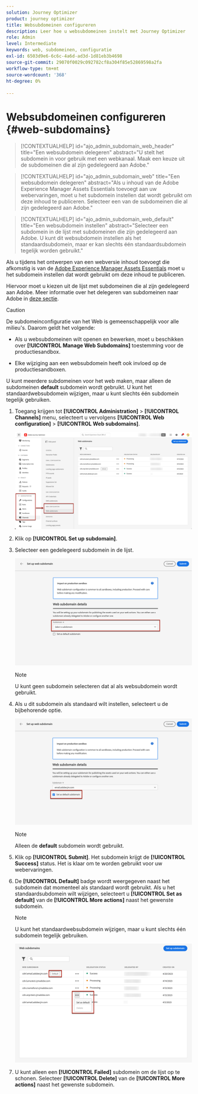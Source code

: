 ```yaml
---
solution: Journey Optimizer
product: journey optimizer
title: Websubdomeinen configureren
description: Leer hoe u websubdomeinen instelt met Journey Optimizer
role: Admin
level: Intermediate
keywords: web, subdomeinen, configuratie
exl-id: 6503d9e6-6c6c-4a6d-ad3d-1d81eb3b4698
source-git-commit: 29070f0029c092782cf8a304f85e52869598a2fa
workflow-type: tm+mt
source-wordcount: '368'
ht-degree: 0%

---
```


# Websubdomeinen configureren {#web-subdomains}

>[!CONTEXTUALHELP]
>id="ajo_admin_subdomain_web_header"
>title="Een websubdomein delegeren"
>abstract="U stelt het subdomein in voor gebruik met een webkanaal. Maak een keuze uit de subdomeinen die al zijn gedelegeerd aan Adobe."

>[!CONTEXTUALHELP]
>id="ajo_admin_subdomain_web"
>title="Een websubdomein delegeren"
>abstract="Als u inhoud van de Adobe Experience Manager Assets Essentials toevoegt aan uw webervaringen, moet u het subdomein instellen dat wordt gebruikt om deze inhoud te publiceren. Selecteer een van de subdomeinen die al zijn gedelegeerd aan Adobe."

>[!CONTEXTUALHELP]
>id="ajo_admin_subdomain_web_default"
>title="Een websubdomein instellen"
>abstract="Selecteer een subdomein in de lijst met subdomeinen die zijn gedelegeerd aan Adobe. U kunt dit websubdomein instellen als het standaardsubdomein, maar er kan slechts één standaardsubdomein tegelijk worden gebruikt."

Als u tijdens het ontwerpen van een webversie inhoud toevoegt die afkomstig is van de [Adobe Experience Manager Assets Essentials](../email/assets-essentials.md) moet u het subdomein instellen dat wordt gebruikt om deze inhoud te publiceren.

Hiervoor moet u kiezen uit de lijst met subdomeinen die al zijn gedelegeerd aan Adobe. Meer informatie over het delegeren van subdomeinen naar Adobe in [deze sectie](../configuration/delegate-subdomain.md).

>[!CAUTION]
>
>De subdomeinconfiguratie van het Web is gemeenschappelijk voor alle milieu&#39;s. Daarom geldt het volgende:
>
>* Als u websubdomeinen wilt openen en bewerken, moet u beschikken over **[!UICONTROL Manage Web Subdomains]** toestemming voor de productiesandbox.
>
> * Elke wijziging aan een websubdomein heeft ook invloed op de productiesandboxen.


U kunt meerdere subdomeinen voor het web maken, maar alleen de subdomeinen **default** subdomein wordt gebruikt. U kunt het standaardwebsubdomein wijzigen, maar u kunt slechts één subdomein tegelijk gebruiken.

1. Toegang krijgen tot **[!UICONTROL Administration]** > **[!UICONTROL Channels]** menu, selecteert u vervolgens **[!UICONTROL Web configuration]** > **[!UICONTROL Web subdomains]**.

   ![](assets/web-access-subdomains.png)

1. Klik op **[!UICONTROL Set up subdomain]**.

1. Selecteer een gedelegeerd subdomein in de lijst.

   ![](assets/web-subdomain-details.png)

   >[!NOTE]
   >
   >U kunt geen subdomein selecteren dat al als websubdomein wordt gebruikt.

1. Als u dit subdomein als standaard wilt instellen, selecteert u de bijbehorende optie.

   ![](assets/web-subdomain-details-default.png)

   >[!NOTE]
   >
   >Alleen de **default** subdomein wordt gebruikt.

1. Klik op **[!UICONTROL Submit]**. Het subdomein krijgt de **[!UICONTROL Success]** status. Het is klaar om te worden gebruikt voor uw webervaringen.

1. De **[!UICONTROL Default]** badge wordt weergegeven naast het subdomein dat momenteel als standaard wordt gebruikt. Als u het standaardsubdomein wilt wijzigen, selecteert u **[!UICONTROL Set as default]** van de **[!UICONTROL More actions]** naast het gewenste subdomein.

   >[!NOTE]
   >
   >U kunt het standaardwebsubdomein wijzigen, maar u kunt slechts één subdomein tegelijk gebruiken.

   ![](assets/web-subdomain-default.png)

   <!--Only a subdomain with the **[!UICONTROL Success]** status can be set as default.-->

1. U kunt alleen een **[!UICONTROL Failed]** subdomein om de lijst op te schonen. Selecteer **[!UICONTROL Delete]** van de **[!UICONTROL More actions]** naast het gewenste subdomein.

<!--You cannot delete a subdomain with the **[!UICONTROL Processing]** status.-->

